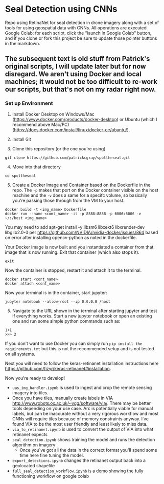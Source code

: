 # Seal Detection using CNNs

Repo using RetinaNet for seal detection in drone imagery along with a set of tools for using geospatial data with CNNs. All operations are executed Google Colab: for each script, click the "launch in Google Colab" button, and if you clone or fork this project be sure to update those pointer buttons in the markdown.

## The subsequent text is old stuff from Patrick's original scripts, I will update later but for now disregard. We aren't using Docker and local machines; it would not be too difficult to re-work our scripts, but that's not on my radar right now.


### Set up Environment

1. Install Docker Desktop on Windows/Mac (https://www.docker.com/products/docker-desktop) or Ubuntu (which I recommend above Mac/PC) (https://docs.docker.com/install/linux/docker-ce/ubuntu/).

2. Install Git

3. Clone this repository (or the one you're using)
```
git clone https://github.com/patrickcgray/spottheseal.git
```
4. Move into that directory
```
cd spottheseal
```
5. Create a Docker Image and Container based on the Dockerfile in the repo. The `-p` makes that port on the Docker container visible on the host machine and the `-v` does a same for a specifc volume, so basically you're passing those through from the VM to your host.

```
docker build -t <img_name> Dockerfile
docker run --name <cont_name> -it -p 8888:8888 -p 6006:6006 -v ~/:/host <img_name>
```
You may need to add apt-get install -y libsm6 libxext6 libxrender-dev libglib2.0-0 per https://github.com/NVIDIA/nvidia-docker/issues/864 based on error after installing opencv-python as noted in the dockerfile.

Your Docker image is now built and you instantiated a container from that image that is now running. Exit that container (which also stops it).
```
exit
```
Now the container is stopped, restart it and attach it to the terminal.
```
docker start <cont_name>
docker attach <cont_name>
```
Now your terminal is in the container, start jupyter:
```
jupyter notebook --allow-root --ip 0.0.0.0 /host
```
5. Navigate to the URL shown in the terminal after starting jupyter and test if everything works. Start a new jupyter notebook or open an existing one and run some simple python commands such as:
```
1+1
>>> 2
```

If you don't want to use Docker you can simply run `pip install the requirements.txt` but this is not the recommended setup and is not tested on all systems.

Next you will need to follow the keras-retinanet installation instructions here https://github.com/fizyr/keras-retinanet#installation.

Now you're ready to develop!

* `uas_img_handler.ipynb` is used to ingest and crop the remote sensing imagery into tiles.
* Once you have tiles, manually create labels in VIA http://www.robots.ox.ac.uk/~vgg/software/via/. There may be better tools depending on your use case. Arc is potentially viable for manual labels, but can be inaccurate without a very rigorous workflow and most CNNs will require tiles because of memory constraints anyway. I've found VIA to be the most user friendly and least likely to miss data.
* `via_to_retinanet.ipynb` is used to convert the output of VIA into what retinanet expects
* `seal_detection.ipynb` shows training the model and runs the detection algorithm on imagery
  * Once you've got all the data in the correct format you'll spend some time here fine tuning the model.
* `export_detections.ipynb` changes the retinanet output back into a geolocated shapefile
* `full_seal_detection_workflow.ipynb` is a demo showing the fully functioning workflow on google colab
 
